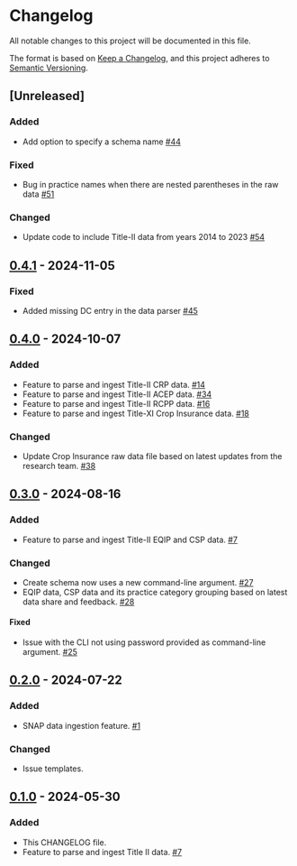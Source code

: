 # Changelog

All notable changes to this project will be documented in this file.

The format is based on [Keep a Changelog](https://keepachangelog.com/en/1.1.0/),
and this project adheres to [Semantic Versioning](https://semver.org/spec/v2.0.0.html).

## [Unreleased]

### Added

- Add option to specify a schema name [#44](https://github.com/policy-design-lab/data-ingestion/issues/44)

### Fixed

- Bug in practice names when there are nested parentheses in the raw
  data [#51](https://github.com/policy-design-lab/data-ingestion/issues/51)

### Changed

- Update code to include Title-II data from years 2014 to
  2023 [#54](https://github.com/policy-design-lab/data-ingestion/issues/54)

## [0.4.1] - 2024-11-05

### Fixed

- Added missing DC entry in the data parser [#45](https://github.com/policy-design-lab/data-ingestion/issues/45)

## [0.4.0] - 2024-10-07

### Added

- Feature to parse and ingest Title-II CRP
  data. [#14](https://github.com/policy-design-lab/data-ingestion/issues/14)
- Feature to parse and ingest Title-II ACEP
  data. [#34](https://github.com/policy-design-lab/data-ingestion/issues/34)
- Feature to parse and ingest Title-II RCPP
  data. [#16](https://github.com/policy-design-lab/data-ingestion/issues/16)
- Feature to parse and ingest Title-XI Crop Insurance
  data. [#18](https://github.com/policy-design-lab/data-ingestion/issues/18)

### Changed

- Update Crop Insurance raw data file based on latest updates from the research
  team. [#38](https://github.com/policy-design-lab/data-ingestion/issues/38)

## [0.3.0] - 2024-08-16

### Added

- Feature to parse and ingest Title-II EQIP and CSP
  data. [#7](https://github.com/policy-design-lab/data-ingestion/issues/7)

### Changed

- Create schema now uses a new command-line
  argument. [#27](https://github.com/policy-design-lab/data-ingestion/issues/27)
- EQIP data, CSP data and its practice category grouping based on latest data share and
  feedback. [#28](https://github.com/policy-design-lab/data-ingestion/issues/28)

#### Fixed

- Issue with the CLI not using password provided as command-line
  argument. [#25](https://github.com/policy-design-lab/data-ingestion/issues/25)

## [0.2.0] - 2024-07-22

### Added

- SNAP data ingestion feature. [#1](https://github.com/policy-design-lab/data-ingestion/issues/1)

### Changed

- Issue templates.

## [0.1.0] - 2024-05-30

### Added

- This CHANGELOG file.
- Feature to parse and ingest Title II data. [#7](https://github.com/policy-design-lab/data-ingestion/issues/7)

[0.4.1]: https://github.com/policy-design-lab/data-ingestion/compare/0.4.0...0.4.1

[0.4.0]: https://github.com/policy-design-lab/data-ingestion/compare/0.3.0...0.4.0

[0.3.0]: https://github.com/policy-design-lab/data-ingestion/compare/0.2.0...0.3.0

[0.2.0]: https://github.com/policy-design-lab/data-ingestion/compare/0.1.0...0.2.0

[0.1.0]: https://github.com/policy-design-lab/data-ingestion/releases/tag/0.1.0
